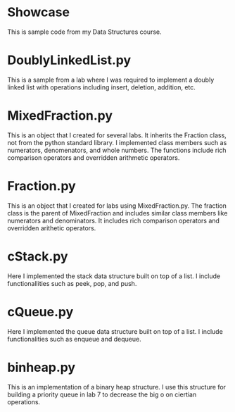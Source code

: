 # Showcase
This is sample code from my Data Structures course.

# DoublyLinkedList.py
This is a sample from a lab where I was required to implement a doubly linked list with operations including insert, deletion, addition, etc.

# MixedFraction.py
This is an object that I created for several labs. It inherits the Fraction class, not from the python standard library. I implemented class members such as numerators, denomenators, and whole numbers. The functions include rich comparison operators and overridden arithmetic operators.

# Fraction.py
This is an object that I created for labs using MixedFraction.py. The fraction class is the parent of MixedFraction and includes similar class members like numerators and denominators. It includes rich comparison operators and overridden arithetic operators.

# cStack.py

Here I implemented the stack data structure built on top of a list. I include functionallities such as peek, pop, and push.

# cQueue.py

Here I implemented the queue data structure built on top of a list. I include functionalities such as enqueue and dequeue.

# binheap.py

This is an implementation of a binary heap structure. I use this structure for building a priority queue in lab 7 to decrease the big o on ciertian operations. 




